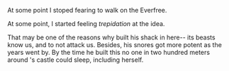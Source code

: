 At some point I stoped fearing to walk on the Everfree.

At some point, I started feeling *trepidation* at the idea.

That may be one of the reasons why       built his shack in here-- its beasts know us, and to not attack us. Besides, his snores got more potent as the years went by. By the time he built this no one in two hundred meters around        's castle could sleep, including          herself.